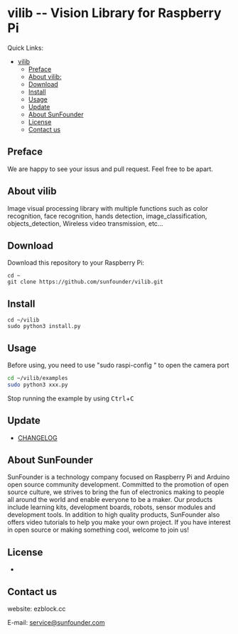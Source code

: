 
# vilib -- Vision Library for Raspberry Pi

Quick Links:

- [vilib](#vilib)
  - [Preface](#preface)
  - [About vilib:](#about-vilib)
  - [Download](#download)
  - [Install](#install)
  - [Usage](#usage)
  - [Update](#update)
  - [About SunFounder](#about-sunfounder)
  - [License](#license)
  - [Contact us](#contact-us)

## Preface

We are happy to see your issus and pull request. Feel free to be apart.

## About vilib
Image visual processing library with multiple functions such as color recognition, face recognition, hands detection, image_classification, objects_detection, Wireless video transmission, etc...

## Download

Download this repository to your Raspberry Pi:

```shell
cd ~
git clone https://github.com/sunfounder/vilib.git
```
## Install
```shell
cd ~/vilib
sudo python3 install.py 
```
## Usage
Before using, you need to use "sudo raspi-config " to open the camera port
```bash
cd ~/vilib/examples
sudo python3 xxx.py
```

Stop running the example by using <kbd>Ctrl</kbd>+<kbd>C</kbd>

## Update

- [CHANGELOG]

## About SunFounder
SunFounder is a technology company focused on Raspberry Pi and Arduino open source community development. Committed to the promotion of open source culture, we strives to bring the fun of electronics making to people all around the world and enable everyone to be a maker. Our products include learning kits, development boards, robots, sensor modules and development tools. In addition to high quality products, SunFounder also offers video tutorials to help you make your own project. If you have interest in open source or making something cool, welcome to join us!

## License
-
## Contact us

website:
    ezblock.cc

E-mail:
    service@sunfounder.com


[CHANGELOG]:https://github.com/sunfounder/vilib/blob/master/CHANGELOG.md
